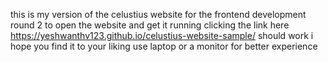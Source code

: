 this is my version of the celustius website for the frontend development round 2 to open the website and get it running clicking the link here https://yeshwanthv123.github.io/celustius-website-sample/
should work i hope you find it to your liking use laptop or a monitor for better experience
